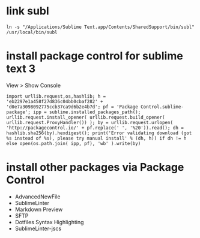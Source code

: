 
# link subl
``ln -s "/Applications/Sublime Text.app/Contents/SharedSupport/bin/subl" /usr/local/bin/subl``

# install package control for sublime text 3
View > Show Console

``
import urllib.request,os,hashlib; h = 'eb2297e1a458f27d836c04bb0cbaf282' + 'd0e7a3098092775ccb37ca9d6b2e4b7d'; pf = 'Package Control.sublime-package'; ipp = sublime.installed_packages_path(); urllib.request.install_opener( urllib.request.build_opener( urllib.request.ProxyHandler()) ); by = urllib.request.urlopen( 'http://packagecontrol.io/' + pf.replace(' ', '%20')).read(); dh = hashlib.sha256(by).hexdigest(); print('Error validating download (got %s instead of %s), please try manual install' % (dh, h)) if dh != h else open(os.path.join( ipp, pf), 'wb' ).write(by)
``

# install other packages via Package Control

- AdvancedNewFile
- SublimeLinter
- Markdown Preview
- SFTP
- Dotfiles Syntax Highlighting
- SublimeLinter-jscs
